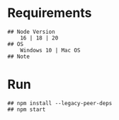 # Requirements
	## Node Version
	    16 | 18 | 20
	## OS
	    Windows 10 | Mac OS
	## Note

# Run
	## npm install --legacy-peer-deps
	## npm start
